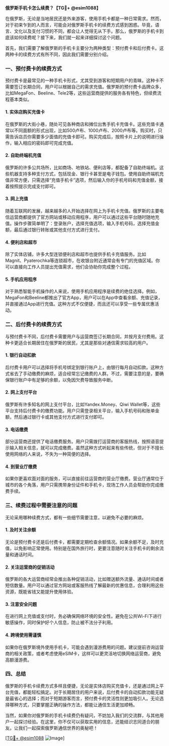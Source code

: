 **俄罗斯手机卡怎么续费？【TG💪+ @esim1088】**

在俄罗斯，无论是当地居民还是外来游客，使用手机卡都是一种日常需求。然而，对于初来乍到的人而言，可能会对俄罗斯手机卡的续费方式感到困惑。毕竟，语言、文化以及支付习惯的不同，都会让人觉得无从下手。那么，俄罗斯的手机卡到底该如何续费呢？接下来，我们就一起来详细探讨这个问题。

首先，我们需要了解俄罗斯的手机卡主要分为两种类型：预付费卡和后付费卡。这两种卡的续费方式有所不同，因此我们需要分别介绍。

### **一、预付费卡的续费方式**

预付费卡是最常见的一种手机卡形式，尤其受到游客和短期用户的青睐。这种卡不需要签订长期合同，用户可以根据自己的需求充值。俄罗斯的预付费卡品牌众多，比如MegaFon、Beeline、Tele2等，这些运营商提供的服务各有特色，但续费流程基本类似。

#### **1. 实体店购买充值卡**
在俄罗斯的大街小巷，随处可见各种商店和摊位出售手机卡充值卡。这些充值卡通常以不同面额的形式出现，比如500卢布、1000卢布、2000卢布等。购买时，只需告诉店员你需要多少面值的充值卡即可。购买完成后，按照卡片上的说明进行操作，输入相应的密码即可完成充值。

#### **2. 自助终端机充值**
俄罗斯的许多公共场所，比如商场、地铁站、便利店等，都配备了自助终端机。这些机器支持多种支付方式，包括现金、银行卡甚至是电子钱包。使用自助终端机充值非常方便，只需选择“充值手机卡”选项，然后输入你的手机号码和充值金额，接着按照提示完成支付即可。

#### **3. 网上充值**
随着互联网的发展，越来越多的人开始选择在网上为手机卡充值。俄罗斯的主要电信运营商都提供了官方网站或移动应用程序，用户可以通过这些平台随时随地充值。操作步骤简单明了：登录账户，选择充值选项，输入手机号码，选择充值金额，最后通过银行转账或其他支付方式进行支付。

#### **4. 便利店和超市**
除了实体店铺，许多大型连锁便利店和超市也提供手机卡充值服务。比如Magnit、Pyaterochka等连锁超市，在收银台附近通常会有专门的充值区域。你可以直接向工作人员提出充值需求，他们会协助你完成整个过程。

#### **5. 手机应用程序**
对于熟悉智能手机操作的人来说，使用手机应用程序是续费的绝佳选择。例如，MegaFon和Beeline都推出了官方App，用户可以在App中查看余额、充值记录，并直接通过App进行充值。这种方式不仅便捷，而且还可以享受一些专属优惠活动。

### **二、后付费卡的续费方式**

与预付费卡不同，后付费卡需要用户与运营商签订长期合同，并按月支付费用。这种卡更适合长期居住在俄罗斯的居民，尤其是那些对通信需求较高的用户。

#### **1. 银行自动扣款**
后付费卡用户可以选择将手机号绑定到银行账户上，由银行每月自动扣款。这种方式省去了手动缴费的麻烦，适合经常忘记缴费的人群。不过，需要注意的是，要确保银行账户中有足够的余额，以免因欠费导致服务中断。

#### **2. 网上支付平台**
俄罗斯有许多知名的网上支付平台，比如Yandex.Money、Qiwi Wallet等，这些平台支持后付费卡的缴费功能。用户只需登录相关平台，输入手机号码和账单金额，然后通过银行卡或其他支付方式进行支付即可。

#### **3. 电话缴费**
部分运营商还提供了电话缴费服务。用户只需拨打运营商的客服热线，按照语音提示输入相关信息，就可以完成缴费。虽然这种方式听起来有些传统，但对于不擅长使用网络的人来说，不失为一种简便的选择。

#### **4. 到营业厅缴费**
如果你更喜欢面对面的服务，可以直接前往运营商的营业厅缴费。营业厅通常位于城市的各个角落，用户只需携带身份证件和手机卡，现场工作人员会帮助你完成缴费手续。

### **三、续费过程中需要注意的问题**

无论采用哪种续费方式，都有一些细节需要注意，以避免不必要的麻烦。

#### **1. 及时关注余额**
无论是预付费卡还是后付费卡，都需要定期检查余额情况。如果余额不足，及时充值，以免影响正常使用。特别是在国外旅行时，更要注意随时关注手机卡的剩余流量和通话时间。

#### **2. 关注运营商的促销活动**
俄罗斯的各大运营商经常会推出各种促销活动，比如赠送额外流量、通话时间或者短信数量。用户可以通过官方网站或客服热线了解最新的优惠信息，合理利用这些资源，既能省钱又能提升使用体验。

#### **3. 注意安全问题**
在进行网上充值或支付时，务必确保网络环境的安全性。避免在公共Wi-Fi下进行敏感操作，同时保护好个人信息，防止被不法分子利用。

#### **4. 跨境使用需谨慎**
如果你在俄罗斯境外使用手机卡，可能会遇到漫游费用的问题。建议提前咨询运营商的相关政策，或者考虑使用eSIM卡，这样可以更灵活地切换网络运营商，避免高额漫游费。

### **四、总结**

俄罗斯的手机卡续费方式多样且便捷，无论是实体店购买充值卡，还是通过网上平台充值，都能轻松搞定。对于长期居住的用户来说，后付费卡的自动扣款功能无疑是最省心的选择；而对于短期游客而言，预付费卡的灵活性则更加吸引人。无论选择哪种方式，只要掌握正确的操作方法，都能让通信生活更加顺畅。

当然，如果你对俄罗斯的手机卡续费仍有疑问，不妨加入我们的交流群，与其他用户一起探讨经验。在这里，你不仅可以获取实用的信息，还能结识志同道合的朋友。让我们一起探索俄罗斯通信世界的奥秘吧！

[[TG💪+ @esim1088](https://t.me/s/esim1088) ![Image](https://i.postimg.cc/4NQfJmqS/Snipaste-2025-05-13-00-14-12.png)]